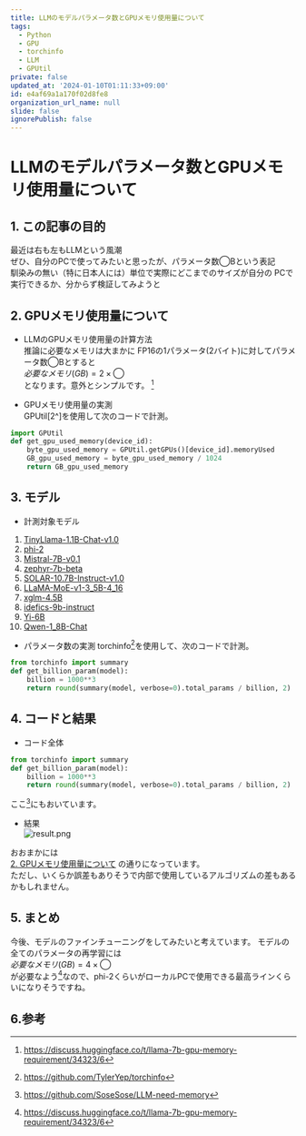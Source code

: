 ```yaml
---
title: LLMのモデルパラメータ数とGPUメモリ使用量について
tags:
  - Python
  - GPU
  - torchinfo
  - LLM
  - GPUtil
private: false
updated_at: '2024-01-10T01:11:33+09:00'
id: e4af69a1a170f02d8fe8
organization_url_name: null
slide: false
ignorePublish: false
---
```

# LLMのモデルパラメータ数とGPUメモリ使用量について

## 1. この記事の目的  
最近は右も左もLLMという風潮  
ぜひ、自分のPCで使ってみたいと思ったが、パラメータ数◯Bという表記  
馴染みの無い（特に日本人には）単位で実際にどこまでのサイズが自分の
PCで実行できるか、分からず検証してみようと

## 2. GPUメモリ使用量について

- LLMのGPUメモリ使用量の計算方法  
推論に必要なメモリは大まかに  FP16の1パラメータ(2バイト)に対してパラメータ数◯Bとすると  
$必要なメモリ(GB) = 2 \times ◯$   
となります。意外とシンプルです。 [^1]

- GPUメモリ使用量の実測  
GPUtil[2^]を使用して次のコードで計測。

```python
import GPUtil
def get_gpu_used_memory(device_id):
    byte_gpu_used_memory = GPUtil.getGPUs()[device_id].memoryUsed
    GB_gpu_used_memory = byte_gpu_used_memory / 1024
    return GB_gpu_used_memory
```

## 3. モデル  

- 計測対象モデル
1. [TinyLlama-1.1B-Chat-v1.0](https://huggingface.co/TinyLlama/TinyLlama-1.1B-Chat-v1.0)
2. [phi-2](https://huggingface.co/microsoft/phi-2)
3. [Mistral-7B-v0.1](https://huggingface.co/mistralai/Mistral-7B-v0.1)
4. [zephyr-7b-beta](https://huggingface.co/HuggingFaceH4/zephyr-7b-beta)
5. [SOLAR-10.7B-Instruct-v1.0](https://huggingface.co/upstage/SOLAR-10.7B-Instruct-v1.0)  
6. [LLaMA-MoE-v1-3_5B-4_16](https://huggingface.co/llama-moe/LLaMA-MoE-v1-3_5B-4_16)  
7. [xglm-4.5B](https://huggingface.co/facebook/xglm-4.5B)  
8. [idefics-9b-instruct](https://huggingface.co/HuggingFaceM4/idefics-9b-instruct)
9. [Yi-6B](https://huggingface.co/01-ai/Yi-6B)
10. [Qwen-1_8B-Chat](https://huggingface.co/Qwen/Qwen-1_8B-Chat)

- パラメータ数の実測
torchinfo[^3]を使用して、次のコードで計測。 

```python
from torchinfo import summary
def get_billion_param(model):
    billion = 1000**3
    return round(summary(model, verbose=0).total_params / billion, 2)
```

## 4. コードと結果
- コード全体  

```python
from torchinfo import summary
def get_billion_param(model):
    billion = 1000**3
    return round(summary(model, verbose=0).total_params / billion, 2)
```

ここ[^4]にもおいています。

- 結果  
![result.png](https://qiita-image-store.s3.ap-northeast-1.amazonaws.com/0/595608/de66caa4-93cb-a2d7-4cdb-8915e7953de9.png)

おおまかには  
[2. GPUメモリ使用量について](#2-GPUメモリ使用量について)
の通りになっています。  
ただし、いくらか誤差もありそうで内部で使用しているアルゴリズムの差もあるかもしれません。

## 5. まとめ

今後、モデルのファインチューニングをしてみたいと考えています。
モデルの全てのパラメータの再学習には  
$必要なメモリ(GB) = 4 \times ◯$   
が必要なよう[^1]なので、phi-2くらいがローカルPCで使用できる最高ラインくらいになりそうですね。

## 6.参考

[^1]: https://discuss.huggingface.co/t/llama-7b-gpu-memory-requirement/34323/6  
[^2]: https://github.com/anderskm/gputil?tab=readme-ov-file  
[^3]: https://github.com/TylerYep/torchinfo  
[^4]: https://github.com/SoseSose/LLM-need-memory
